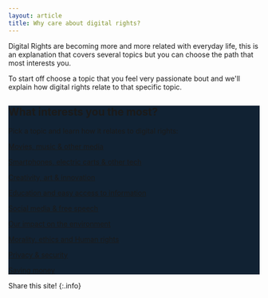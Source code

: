 ```yaml
---
layout: article
title: Why care about digital rights?
---
```


Digital Rights are becoming more and more related with everyday life, this is an explanation that covers several topics but you can choose the path that most interests you.

To start off choose a topic that you feel very passionate bout and we'll explain how digital rights relate to that specific topic.




<div class="hero hero--overlay hero--center hero--dark" style="background-color: #123;">
  <div class="hero__content">

  
  


<h2>What interests you the most?</h2>
    <p>Pick a topic and learn how it relates to digital rights:</p>


	
<p>
	
	
<a class="button button--secondary button--pill button--xl" href="LINK">Movies, music & other media</a>

<a class="button button--secondary button--pill button--xl" href="LINK">Smartphones, electric carts & other tech</a>

<a class="button button--secondary button--pill button--xl" href="LINK">Creativity, art & innovation</a>

<a class="button button--secondary button--pill button--xl" href="LINK">Education and easy access to information</a>

<a class="button button--secondary button--pill button--xl" href="LINK">Social media & free speech</a>

<a class="button button--secondary button--pill button--xl" href="LINK">Our impact on the environment</a>

<a class="button button--secondary button--pill button--xl" href="LINK">Morality, ethics and Human rights</a>

<a class="button button--secondary button--pill button--xl" href="LINK">Privacy & security</a>

<a class="button button--secondary button--pill button--xl" href="LINK">Saving money</a>


</p>
	
  </div>
</div>

<!--

# What interests you the most?

* [Movies, music & other media]()
* [Smartphones, electric carts & other tech]()
* [Creativity, art & innovation]()
* [Education and easy access to information]()
* [Social media & free speech]()
* [Our impact on the environment]()
* [Morality, ethics and Human rights]()
* [Privacy & security]()
* [Saving money]()


-->


Share this site!
{:.info}